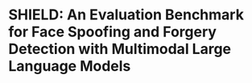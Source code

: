 # SHIELD: An Evaluation Benchmark for Face Spoofing and Forgery Detection with Multimodal Large Language Models
